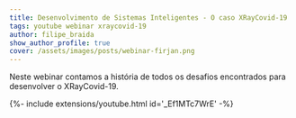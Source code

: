 ```yaml
---
title: Desenvolvimento de Sistemas Inteligentes - O caso XRayCovid-19
tags: youtube webinar xraycovid-19
author: filipe_braida
show_author_profile: true
cover: /assets/images/posts/webinar-firjan.png
---
```


Neste webinar contamos a história de todos os desafios encontrados para desenvolver o XRayCovid-19.

<div>{%- include extensions/youtube.html id='_Ef1MTc7WrE' -%}</div>
